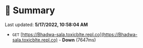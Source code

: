 # 📖 Summary
Last updated: **5/17/2022, 10:58:04 AM**

- `GET` [https://Bhadwa-sala.toxicblte.repl.co](https://Bhadwa-sala.toxicblte.repl.co) - **Down** (7647ms)
